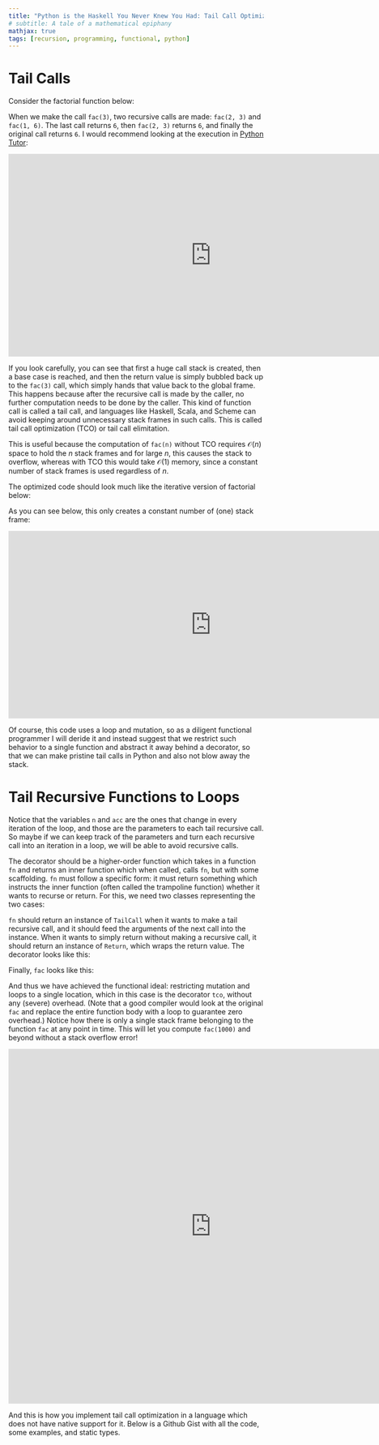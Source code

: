```yaml
---
title: "Python is the Haskell You Never Knew You Had: Tail Call Optimization"
# subtitle: A tale of a mathematical epiphany
mathjax: true
tags: [recursion, programming, functional, python]
---
```


# Tail Calls

<!-- A tail call is when you make a function call in a tail context. A tail context
is a location in a program from where the called function can return to the
current function's caller, i.e., the current stack frame can be eliminated
before the tail call. -->

Consider the factorial function below:

<script src="https://gist.github.com/sagnibak/256dfb22b3ac6bfebd52f6a97c5f7030.js"></script>

<!-- {% highlight python linenos %}
def fac(n, acc=1):
    if n == 0 or n == 1:
        return acc
    else:
        return fac(n - 1, n * acc)
{% endhighlight %} -->

When we make the call `fac(3)`, two recursive calls are made: `fac(2, 3)` and
`fac(1, 6)`. The last call returns `6`, then `fac(2, 3)` returns `6`, and
finally the original call returns `6`. I would recommend looking at the execution
in [Python Tutor](http://www.pythontutor.com/visualize.html#code=def%20fac%28n,%20acc%3D1%29%3A%0A%20%20%20%20if%20n%20%3D%3D%200%20or%20n%20%3D%3D%201%3A%0A%20%20%20%20%20%20%20%20return%20acc%0A%20%20%20%20else%3A%0A%20%20%20%20%20%20%20%20return%20fac%28n%20-%201,%20n%20*%20acc%29%0A%20%20%20%20%20%20%20%20%0Afac%283%29&cumulative=false&curInstr=0&heapPrimitives=nevernest&mode=display&origin=opt-frontend.js&py=3&rawInputLstJSON=%5B%5D&textReferences=false):

<iframe width="800" height="400" frameborder="0" src="http://pythontutor.com/iframe-embed.html#code=def%20fac%28n,%20acc%3D1%29%3A%0A%20%20%20%20if%20n%20%3D%3D%200%20or%20n%20%3D%3D%201%3A%0A%20%20%20%20%20%20%20%20return%20acc%0A%20%20%20%20else%3A%0A%20%20%20%20%20%20%20%20return%20fac%28n%20-%201,%20n%20*%20acc%29%0A%20%20%20%20%20%20%20%20%0Afac%283%29&codeDivHeight=400&codeDivWidth=350&cumulative=false&curInstr=0&heapPrimitives=nevernest&origin=opt-frontend.js&py=3&rawInputLstJSON=%5B%5D&textReferences=false"> </iframe>

If you look carefully, you can see that first a huge call stack is created,
then a base case is reached, and then the return value is simply bubbled back
up to the `fac(3)` call, which simply hands that value back to the global
frame. This happens because after the recursive call is made by the caller,
no further computation needs to be done by the caller. This kind of function
call is called a tail call, and languages like Haskell, Scala, and Scheme can
avoid keeping around unnecessary stack frames in such calls. This is called
tail call optimization (TCO) or tail call elimitation.

This is useful because the computation of `fac(n)` without TCO requires
$\mathcal{O}(n)$ space to hold the $n$ stack frames and for large $n$, this
causes the stack to overflow, whereas with TCO this would take $\mathcal{O}(1)$
memory, since a constant number of stack frames is used regardless of $n$.

The optimized code should look much like the iterative version of factorial
below:

<script src="https://gist.github.com/sagnibak/934fc6ec181ea60907eecdc1aae0e2f7.js"></script>

<!-- {% highlight python linenos %}
def fac(n):
    acc = 1
    while n > 1:
        acc *= n
        n -= 1
    return acc
{% endhighlight %} -->

As you can see below, this only creates a constant number of (one) stack frame:

<iframe width="800" height="370" frameborder="0" src="http://pythontutor.com/iframe-embed.html#code=def%20fac%28n%29%3A%0A%20%20%20%20acc%20%3D%201%0A%20%20%20%20while%20n%20%3E%201%3A%0A%20%20%20%20%20%20%20%20acc%20*%3D%20n%0A%20%20%20%20%20%20%20%20n%20-%3D%201%0A%20%20%20%20return%20acc%0A%0Afac%283%29&codeDivHeight=400&codeDivWidth=350&cumulative=false&curInstr=0&heapPrimitives=nevernest&origin=opt-frontend.js&py=3&rawInputLstJSON=%5B%5D&textReferences=false"> </iframe>

Of course, this code uses a loop and mutation, so as a diligent functional
programmer I will deride it and instead suggest that we restrict such behavior
to a single function and abstract it away behind a decorator, so that we can
make pristine tail calls in Python and also not blow away the stack.

# Tail Recursive Functions to Loops

Notice that the variables `n` and `acc` are the ones that change in every
iteration of the loop, and those are the parameters to each tail recursive
call. So maybe if we can keep track of the parameters and turn each recursive
call into an iteration in a loop, we will be able to avoid recursive calls.

The decorator should be a higher-order function which takes in a function `fn`
and returns an inner function which when called, calls `fn`, but with some
scaffolding. `fn` must follow a specific form: it must return something which
instructs the inner function (often called the trampoline function) whether it
wants to recurse or return. For this, we need two classes representing the two
cases:

<script src="https://gist.github.com/sagnibak/b3570a15b50ac9b629937cfa8a9df498.js"></script>

<!-- {% highlight python linenos %}
@dataclass
class TailCall:
    args: Tuple[Any, ...] = field(default_factory=tuple)
    kwargs: Dict[str, Any] = field(default_factory=dict)

@dataclass
class Return:
    return_val: Any
{% endhighlight %} -->

`fn` should return an instance of `TailCall` when it wants to make a tail
recursive call, and it should feed the arguments of the next call into the
instance. When it wants to simply return without making a recursive call,
it should return an instance of `Return`, which wraps the return value. The
decorator looks like this:

<script src="https://gist.github.com/sagnibak/0412b44e768703752aad9e0a65ae27cc.js"></script>

<!-- {% highlight python linenos %}
def tco(fn):
    def inner(*args, **kwargs):
        result = fn(*args, **kwargs)
        while isinstance(result, TailCall):
            result = fn(*result.args, **result.kwargs)
        else:
            return result.return_val
    return inner
{% endhighlight %} -->

Finally, `fac` looks like this:

<script src="https://gist.github.com/sagnibak/d5be5cb3319c1de2ad0590c8332a591f.js"></script>

<!-- {% highlight python linenos %}
@tco
def fac(n, acc=1):
    if n == 0:
        return Return(acc)
    else:
        return TailCall((n - 1, n * acc))
{% endhighlight %} -->

And thus we have achieved the functional ideal: restricting mutation and loops
to a single location, which in this case is the decorator `tco`, without any
(severe) overhead. (Note that a good compiler would look at the original `fac`
and replace the entire function body with a loop to guarantee zero overhead.)
Notice how there is only a single stack frame belonging to the function `fac`
at any point in time. This will let you compute `fac(1000)` and beyond without
a stack overflow error!

<iframe width="800" height="700" frameborder="0" src="http://pythontutor.com/iframe-embed.html#code=%23pythontutor_hide_type%3A%20class,%20function%0A%0Aclass%20TailCall%3A%0A%20%20%20%20def%20__init__%28self,%20args%3DNone,%20kwargs%3DNone%29%3A%0A%20%20%20%20%20%20%20%20self.args%20%3D%20args%20if%20args%20is%20not%20None%20else%20%28%29%0A%20%20%20%20%20%20%20%20self.kwargs%20%3D%20kwargs%20if%20kwargs%20is%20not%20None%20else%20%7B%7D%0A%0A%0Aclass%20Return%3A%0A%20%20%20%20def%20__init__%28self,%20return_val%29%3A%0A%20%20%20%20%20%20%20%20self.return_val%20%3D%20return_val%0A%0Adef%20tco%28fn%29%3A%0A%20%20%20%20def%20inner%28*args,%20**kwargs%29%3A%0A%20%20%20%20%20%20%20%20result%20%3D%20fn%28*args,%20**kwargs%29%0A%20%20%20%20%20%20%20%20while%20isinstance%28result,%20TailCall%29%3A%0A%20%20%20%20%20%20%20%20%20%20%20%20result%20%3D%20fn%28*result.args,%20**result.kwargs%29%0A%20%20%20%20%20%20%20%20return%20result.return_val%0A%20%20%20%20return%20inner%0A%0A%0A%40tco%0Adef%20fac%28n,%20acc%3D1%29%3A%0A%20%20%20%20if%20n%20%3D%3D%200%3A%0A%20%20%20%20%20%20%20%20return%20Return%28acc%29%0A%20%20%20%20else%3A%0A%20%20%20%20%20%20%20%20return%20TailCall%28%28n%20-%201,%20n%20*%20acc%29%29%0A%0Afac%283%29&codeDivHeight=400&codeDivWidth=350&cumulative=false&curInstr=0&heapPrimitives=nevernest&origin=opt-frontend.js&py=3&rawInputLstJSON=%5B%5D&textReferences=false"> </iframe>

And this is how you implement tail call optimization in a language which does
not have native support for it. Below is a Github Gist with all the code, some
examples, and static types.

<script src="https://gist.github.com/sagnibak/cff833adc6833034fd76f27f168c2c82.js"></script>
